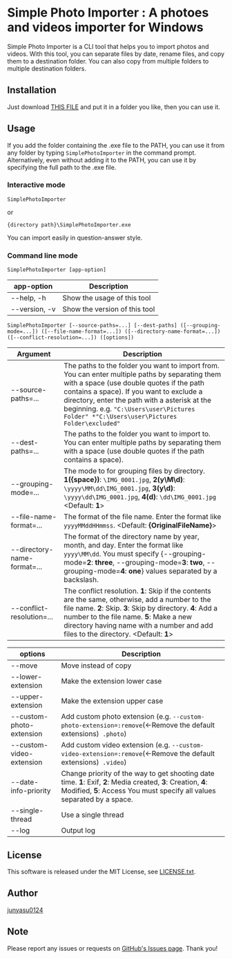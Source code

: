 ﻿# Simple Photo Importer : A photoes and videos importer for Windows

Simple Photo Importer is a CLI tool that helps you to import photos and videos. With this tool, you can separate files by date, rename files, and copy them to a destination folder. You can also copy from multiple folders to multiple destination folders.

## Installation
Just download [THIS FILE](SimplePhotoImporter.exe) and put it in a folder you like, then you can use it.

## Usage

If you add the folder containing the .exe file to the PATH, you can use it from any folder by typing `SimplePhotoImporter` in the command prompt. Alternatively, even without adding it to the PATH, you can use it by specifying the full path to the .exe file.

### Interactive mode

```
SimplePhotoImporter
```
or
```
{directory path}\SimplePhotoImporter.exe
```
You can import easily in question-answer style.


### Command line mode

```
SimplePhotoImporter [app-option]
```

| app-option | Description |
| --- | --- |
| --help, -h | Show the usage of this tool |
| --version, -v | Show the version of this tool |

```
SimplePhotoImporter [--source-paths=...] [--dest-paths] ([--grouping-mode=...]) ([--file-name-format=...]) ([--directory-name-format=...]) ([--conflict-resolution=...]) ([options])
```

| Argument | Description |
| --- | --- |
| --source-paths=... | The paths to the folder you want to import from. You can enter multiple paths by separating them with a space (use double quotes if the path contains a space). If you want to exclude a directory, enter the path with a asterisk at the beginning. e.g. `"C:\Users\user\Pictures Folder" *"C:\Users\user\Pictures Folder\excluded"` |
| --dest-paths=... | The paths to the folder you want to import to. You can enter multiple paths by separating them with a space (use double quotes if the path contains a space). |
| --grouping-mode=... | The mode to for grouping files by directory. **1(\{space\})**: `\IMG_0001.jpg`, **2(y\\M\\d)**: `\yyyy\MM\dd\IMG_0001.jpg`, **3(y\\d)**: `\yyyy\dd\IMG_0001.jpg`, **4(d)**: `\dd\IMG_0001.jpg`  <Default: **1**> |
| --file-name-format=... | The format of the file name. Enter the format like `yyyyMMddHHmmss`. <Default: **\{OriginalFileName\}**> |
| --directory-name-format=... | The format of the directory name by year, month, and day. Enter the format like `yyyy\MM\dd`. You must specify {--grouping-mode=**2**: **three**, --grouping-mode=**3**: **two**, --grouping-mode=**4**: **one**} values separated by a backslash. |
| --conflict-resolution=... | The conflict resolution. **1**: Skip if the contents are the same, otherwise, add a number to the file name. **2**: Skip. **3**: Skip by directory. **4**: Add a number to the file name. **5**: Make a new directory having name with a number and add files to the directory. <Default\: **1**> |

| options | Description |
| --- | --- |
| --move | Move instead of copy |
| --lower-extension | Make the extension lower case |
| --upper-extension | Make the extension upper case |
| --custom-photo-extension | Add custom photo extension (e.g. `--custom-photo-extension=:remove`(<-Remove the default extensions)` .photo`) |
| --custom-video-extension | Add custom video extension (e.g. `--custom-video-extension=:remove`(<-Remove the default extensions)` .video`) |
| --date-info-priority | Change priority of the way to get shooting date time. **1**: Exif, **2**: Media created, **3**: Creation, **4**: Modified, **5**: Access  You must specify all values separated by a space. |
| --single-thread | Use a single thread |
| --log | Output log |

## License

This software is released under the MIT License, see [LICENSE.txt](LICENSE.txt).

## Author

[junyasu0124](https://github.com/junyasu0124)

## Note

Please report any issues or requests on [GitHub's Issues page](https://github.com/junyasu0124/simple-photo-importer/issues). Thank you!
